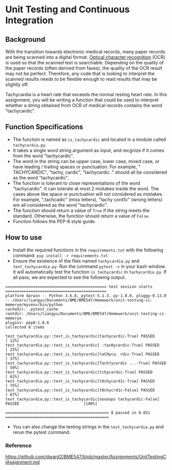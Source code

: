 # Unit Testing and Continuous Integration

## Background
With the transition towards electronic medical records, many paper records are being scanned into a digital format.  [Optical character recognition](https://en.wikipedia.org/wiki/Optical_character_recognition)
(OCR) is used so that the scanned text is searchable.  Depending on the quality of the paper records (often derived from faxes), the quality of the OCR result may not be perfect.  Therefore, any code that is looking to interpret the scanned results needs to be flexible enough to read results that may be slightly off.   

Tachycardia is a heart rate that exceeds the normal resting heart rate. In this assignment, you will be writing a function that could be used to interpret whether a string obtained from OCR of medical records contains the word "tachycardic". 

## Function Specifications
* The function is named as `is_tachycardic` and located in a module called `tachycardia.py`.
* It takes a single word string argument as input, and recgnize if it comes from the word "tachycardic".
* The word in the string can be upper case, lower case, mixed case, or have leading / trailing spaces or punctuation. For example, " TACHYCARDIC", "tachy, cardic", "tachycardic  ." should all be considered as the word "tachycardic".
* The function is tolerant to close representations of the word "tachycardic". It can tolerate at most 2 mistakes inside the word. The cases above like space or punctuation will not considered as mistakes. For example, ",tachcadic" (miss letters), "tachy cord1c" (wrong letters) are all considered as the word "tachycardic".
* The function should return a value of `True` if the string meets the standard. Otherwise, the function should return a value of `False`.
* Function follows the PEP-8 style guide.

## How to use
* Install the required functions in the `requitements.txt` with the following command: 
`pip install -r requirements.txt`
* Ensure the existence of the files named `tachycardia.py` and `test_tachycardia.py`. Run the command `pytest -v` in your bash window. It will automatically test the function `is_tachycardic` in `tachycardia.py`. If all pass, we are expected to see the following output.
```
============================================ test session starts ============================================
platform darwin -- Python 3.6.8, pytest-5.1.3, py-1.8.0, pluggy-0.13.0 -- /Users/liangyu/Documents/BME/BME547/Homework/unit-testing-ci-memerye/myvenv/bin/python
cachedir: .pytest_cache
rootdir: /Users/liangyu/Documents/BME/BME547/Homework/unit-testing-ci-memerye
plugins: pep8-1.0.6
collected 8 items                                                                                           

test_tachycardia.py::test_is_tachycardic[tachycardic-True] PASSED                                     [ 12%]
test_tachycardia.py::test_is_tachycardic[ :tacHycardic-True] PASSED                                   [ 25%]
test_tachycardia.py::test_is_tachycardic[taCHyca. rdic-True] PASSED                                   [ 37%]
test_tachycardia.py::test_is_tachycardic[Tach?ycardic ...-True] PASSED                                [ 50%]
test_tachycardia.py::test_is_tachycardic[tchycardic-True] PASSED                                      [ 62%]
test_tachycardia.py::test_is_tachycardic[t0chycard1c-True] PASSED                                     [ 75%]
test_tachycardia.py::test_is_tachycardic[t0chycrd1c-False] PASSED                                     [ 87%]
test_tachycardia.py::test_is_tachycardic[ooooops tachycardic-False] PASSED                            [100%]

============================================= 8 passed in 0.02s =============================================
```
* You can also change the testing strings in the `test_tachycardia.py` and rerun the pytest command.

### Reference
https://github.com/dward2/BME547/blob/master/Assignments/UnitTestingCIAssignment.md






